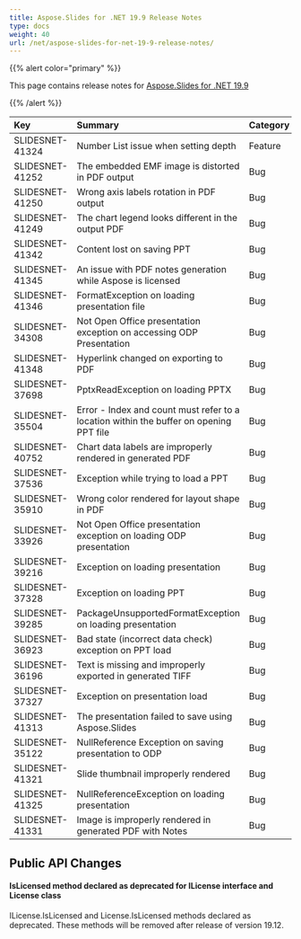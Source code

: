 ```yaml
---
title: Aspose.Slides for .NET 19.9 Release Notes
type: docs
weight: 40
url: /net/aspose-slides-for-net-19-9-release-notes/
---
```


{{% alert color="primary" %}} 

This page contains release notes for [Aspose.Slides for .NET 19.9](https://www.nuget.org/packages/Aspose.Slides.NET/)

{{% /alert %}} 

|**Key**|**Summary**|**Category**|
| :- | :- | :- |
|SLIDESNET-41324|Number List issue when setting depth|Feature|
|SLIDESNET-41252|The embedded EMF image is distorted in PDF output|Bug|
|SLIDESNET-41250|Wrong axis labels rotation in PDF output|Bug|
|SLIDESNET-41249|The chart legend looks different in the output PDF|Bug|
|SLIDESNET-41342|Content lost on saving PPT|Bug|
|SLIDESNET-41345|An issue with PDF notes generation while Aspose is licensed|Bug|
|SLIDESNET-41346|FormatException on loading presentation file|Bug|
|SLIDESNET-34308|Not Open Office presentation exception on accessing ODP Presentation|Bug|
|SLIDESNET-41348|Hyperlink changed on exporting to PDF|Bug|
|SLIDESNET-37698|PptxReadException on loading PPTX|Bug|
|SLIDESNET-35504|Error - Index and count must refer to a location within the buffer on opening PPT file|Bug|
|SLIDESNET-40752|Chart data labels are improperly rendered in generated PDF|Bug|
|SLIDESNET-37536|Exception while trying to load a PPT|Bug|
|SLIDESNET-35910|Wrong color rendered for layout shape in PDF|Bug|
|SLIDESNET-33926|Not Open Office presentation exception on loading ODP presentation|Bug|
|SLIDESNET-39216|Exception on loading presentation|Bug|
|SLIDESNET-37328|Exception on loading PPT|Bug|
|SLIDESNET-39285|PackageUnsupportedFormatException on loading presentation|Bug|
|SLIDESNET-36923|Bad state (incorrect data check) exception on PPT load|Bug|
|SLIDESNET-36196|Text is missing and improperly exported in generated TIFF|Bug|
|SLIDESNET-37327|Exception on presentation load|Bug|
|SLIDESNET-41313|The presentation failed to save using Aspose.Slides|Bug|
|SLIDESNET-35122|NullReference Exception on saving presentation to ODP|Bug|
|SLIDESNET-41321|Slide thumbnail improperly rendered|Bug|
|SLIDESNET-41325|NullReferenceException on loading presentation|Bug|
|SLIDESNET-41331|Image is improperly rendered in generated PDF with Notes|Bug|
## **Public API Changes**
#### **IsLicensed method declared as deprecated for ILicense interface and License class**
ILicense.IsLicensed and License.IsLicensed methods declared as deprecated. These methods will be removed after release of version 19.12.


